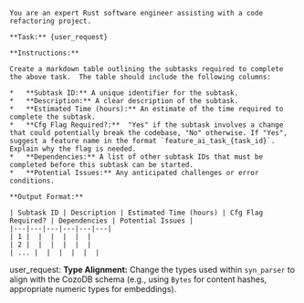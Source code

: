 ```
You are an expert Rust software engineer assisting with a code refactoring project.

**Task:** {user_request}

**Instructions:**

Create a markdown table outlining the subtasks required to complete the above task.  The table should include the following columns:

*   **Subtask ID:** A unique identifier for the subtask.
*   **Description:** A clear description of the subtask.
*   **Estimated Time (hours):** An estimate of the time required to complete the subtask.
*   **Cfg Flag Required?:**  "Yes" if the subtask involves a change that could potentially break the codebase, "No" otherwise. If "Yes", suggest a feature name in the format `feature_ai_task_{task_id}`. Explain why the flag is needed.
*   **Dependencies:** A list of other subtask IDs that must be completed before this subtask can be started.
*   **Potential Issues:** Any anticipated challenges or error conditions.

**Output Format:**

| Subtask ID | Description | Estimated Time (hours) | Cfg Flag Required? | Dependencies | Potential Issues |
|---|---|---|---|---|---|
| 1 |  |  |  |  |  |
| 2 |  |  |  |  |  |
| ... |  |  |  |  |  |
```

user_request:
**Type Alignment:** Change the types used within `syn_parser` to align with the CozoDB schema (e.g., using `Bytes` for content hashes, appropriate numeric types for embeddings).
